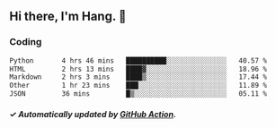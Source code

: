 ## Hi there, I'm Hang. 👋

### Coding

<!--START_SECTION:waka-->

```txt
Python       4 hrs 46 mins   ██████████░░░░░░░░░░░░░░░   40.57 %
HTML         2 hrs 13 mins   ████▓░░░░░░░░░░░░░░░░░░░░   18.96 %
Markdown     2 hrs 3 mins    ████▒░░░░░░░░░░░░░░░░░░░░   17.44 %
Other        1 hr 23 mins    ███░░░░░░░░░░░░░░░░░░░░░░   11.89 %
JSON         36 mins         █▒░░░░░░░░░░░░░░░░░░░░░░░   05.11 %
```

<!--END_SECTION:waka-->

##### ✓ Automatically updated by [GitHub Action](https://github.com/huhuhang/huhuhang/actions).
